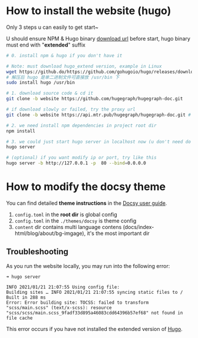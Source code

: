 # How to install the website (hugo)

Only 3 steps u can easily to get start~

U should ensure NPM & Hugo binary [download url](https://github.com/gohugoio/hugo/releases) before start, hugo binary must end with "**extended**" suffix

```bash
# 0. install npm & hugo if you don't have it

# Note: must download hugo_extend version, example in Linux
wget https://github.do/https://github.com/gohugoio/hugo/releases/download/v0.95.0/hugo_extended_0.95.0_Linux-64bit.tar.gz
# 解压后 hugo 是单二进制文件可直接放 /usr/bin 下
sudo install hugo /usr/bin

# 1. download source code & cd it
git clone -b website https://github.com/hugegraph/hugegraph-doc.git

# if download slowly or failed, try the proxy url
git clone -b website https://api.mtr.pub/hugegraph/hugegraph-doc.git # or https://github.do/https://github.com/hugegraph/hugegraph-doc.git

# 2. we need install npm dependencies in project root dir
npm install

# 3. we could just start hugo server in localhost now (u don't need do anything else)
hugo server

# (optional) if you want modify ip or port, try like this
hugo server -b http://127.0.0.1 -p  80 --bind=0.0.0.0

```

# How to modify the docsy theme

You can find detailed **theme instructions** in the [Docsy user guide][].

1. `config.toml` in the **root dir** is global config
2. `config.toml` in the `./themes/docsy` is theme config
3. `content` dir contains multi language contens (docs/index-html/blog/about/bg-imgage), it's the most important dir

## Troubleshooting

As you run the website locally, you may run into the following error:

```
➜ hugo server

INFO 2021/01/21 21:07:55 Using config file: 
Building sites … INFO 2021/01/21 21:07:55 syncing static files to /
Built in 288 ms
Error: Error building site: TOCSS: failed to transform "scss/main.scss" (text/x-scss): resource "scss/scss/main.scss_9fadf33d895a46083cdd64396b57ef68" not found in file cache
```

This error occurs if you have not installed the extended version of [Hugo](https://github.com/gohugoio/hugo/releases).

[Docsy user guide]: https://docsy.dev/docs
[Docsy]: https://github.com/google/docsy
[example.docsy.dev]: https://example.docsy.dev
